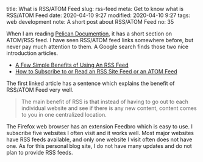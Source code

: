 title: What is RSS/ATOM Feed
slug: rss-feed
meta: Get to know what is RSS/ATOM Feed 
date: 2020-04-10 9:27
modified: 2020-04-10 9:27
tags: web development
note: A short post about RSS/ATOM Feed
no: 35

When I am reading 
[Pelican Documention](https://docs.getpelican.com/en/4.2.0/themes.html#feeds), 
it has a short section on ATOM/RSS feed.  I have seen RSS/ATOM feed links somewhere before, but never pay 
much attention to them.  A Google search finds those two nice introduction articles. 

- [A Few Simple Benefits of Using An RSS Feed](https://www.business2community.com/blogging/a-few-simple-benefits-of-using-an-rss-feed-0144503)
- [How to Subscribe to or Read an RSS Site Feed or an ATOM Feed](https://www.thesitewizard.com/faqs/howtoreadsitefeeds.shtml)

The first linked article has a sentence which explains the benefit of RSS/ATOM Feed very well. 

> The main benefit of RSS is that instead of having to go out to each individual 
> website and see if there is any new content, content comes to you in one centralized location. 

The Firefox web browser has an extension Feedbro which is easy to use.  I subscribe five 
websites I often visit and it works well. Most major websites have RSS feeds available, and only 
one website I visit often does not have one.  As for this personal blog site, I do not have 
many updates and do not plan to provide RSS feeds. 

